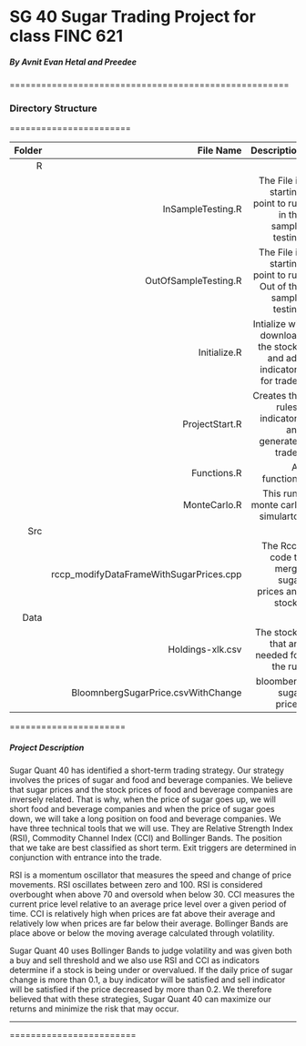# SG 40 Sugar Trading Project for class FINC 621 
##### By Avnit Evan Hetal and Preedee
=====================================================

### Directory Structure
=======================

|Folder |File Name |Description |
------------:|------------:|------------:|
|R   |      | | 
|    | InSampleTesting.R|The File is starting point to run in the sample testing|
|      |OutOfSampleTesting.R|The File is starting point to run Out of the sample testing|
|      |Initialize.R| Intialize will download the stocks and add indicators for trades|
|      |ProjectStart.R| Creates the rules , indicators and generates trades |
|      |Functions.R| All functions |
|      |MonteCarlo.R| This runs monte carlo simulartor|
|Src    |           | |
|      |rccp_modifyDataFrameWithSugarPrices.cpp|The Rccp code to merge sugar prices and stocks |
|Data    |           |  |
|    |Holdings-xlk.csv | The stocks that are needed for the run |
|    | BloomnbergSugarPrice.csvWithChange| bloomberg sugar prices |

======================
##### Project Description

Sugar Quant 40 has identified a short-term trading strategy. Our strategy involves the prices of sugar and food and beverage companies. We believe that sugar prices and the stock prices of food and beverage companies are inversely related. That is why, when the price of sugar goes up, we will short food and beverage companies and when the price of sugar goes down, we will take a long position on food and beverage companies. We have three technical tools that we will use. They are Relative Strength Index (RSI), Commodity Channel Index (CCI) and Bollinger Bands. The position that we take are best classified as short term. Exit triggers are determined in conjunction with entrance into the trade.

RSI is a momentum oscillator that measures the speed and change of price movements. RSI oscillates between zero and 100. RSI is considered overbought when above 70 and oversold when below 30. CCI measures the current price level relative to an average price level over a given period of time. CCI is relatively high when prices are fat above their average and relatively low when prices are far below their average. Bollinger Bands are place above or below the moving average calculated through volatility. 

Sugar Quant 40 uses Bollinger Bands to judge volatility and was given both a buy and sell threshold and we also use RSI and CCI as indicators determine if a stock is being under or overvalued.  If the daily price of sugar change is more than 0.1, a buy indicator will be satisfied and sell indicator will be satisfied if the price decreased by more than 0.2. We therefore believed that with these strategies, Sugar Quant 40 can maximize our returns and minimize the risk that may occur.

-------------------------


========================









